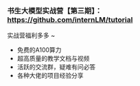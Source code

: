 ### 书生大模型实战营【第三期】：https://github.com/internLM/tutorial
实战营福利多多 ~
- 免费的A100算力
- 超高质量的教学文档与视频
- 活跃的交流群，疑难有问必答
- 各种大佬的项目经验分享
